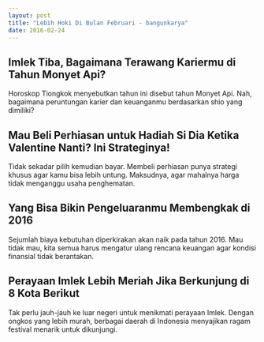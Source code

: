 ```yaml
---
layout: post
title: "Lebih Hoki Di Bulan Februari - bangunkarya"
date: 2016-02-24
---
```

<h2>Imlek Tiba, Bagaimana Terawang Kariermu di Tahun Monyet Api?</h2>
Horoskop Tiongkok menyebutkan tahun ini disebut tahun Monyet Api. Nah, bagaimana peruntungan karier dan keuanganmu berdasarkan shio yang dimiliki?
<!--more-->
<h2>Mau Beli Perhiasan untuk Hadiah Si Dia Ketika Valentine Nanti? Ini Strateginya!</h2>
Tidak sekadar pilih kemudian bayar. Membeli perhiasan punya strategi khusus agar kamu bisa lebih untung. Maksudnya, agar mahalnya harga tidak menganggu usaha penghematan.
<h2>Yang Bisa Bikin Pengeluaranmu Membengkak di 2016</h2>
Sejumlah biaya kebutuhan diperkirakan akan naik pada tahun 2016. Mau tidak mau, kita semua harus mengatur ulang rencana keuangan agar kondisi finansial tidak berantakan.
<h2>Perayaan Imlek Lebih Meriah Jika Berkunjung di 8 Kota Berikut</h2>
Tak perlu jauh-jauh ke luar negeri untuk menikmati perayaan Imlek. Dengan ongkos yang lebih murah, berbagai daerah di Indonesia menyajikan ragam festival menarik untuk dikunjungi.
